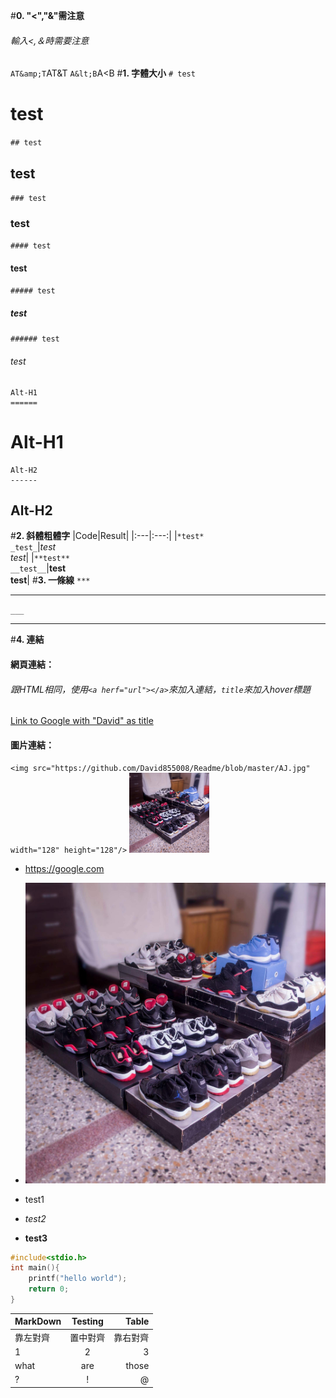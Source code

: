 #<strong>0. "&lt;","&amp;"需注意</strong>
###### 輸入<,＆時需要注意
`AT&amp;T`AT&amp;T
`A&lt;B`A&lt;B
#<strong>1. 字體大小</strong>
<code># test</code>
# test
<code>## test</code>
## test
<code>### test</code>
### test
<code>#### test</code>
#### test
<code>##### test</code>
##### test
<code>###### test</code>
###### test
```
Alt-H1
======
```
Alt-H1
======
```
Alt-H2
------
```
Alt-H2
------
#<strong>2. 斜體粗體字</strong>
|Code|Result|
|:---|:---:|
|```*test*```<br>```_test_```|*test*<br>_test_|
|```**test**```<br>```__test__```|**test**<br>__test__|
#<strong>3. 一條線</strong>
`***`
***
`___`
___
#<strong>4. 連結</strong>
#### 網頁連結：
###### 跟HTML相同，使用`<a herf="url"></a>`來加入連結，`title`來加入hover標題
<a href="https://google.com" title="David">Link to Google with "David" as title</a>
#### 圖片連結：
`<img src="https://github.com/David855008/Readme/blob/master/AJ.jpg" width="128" height="128"/>`
<img src="https://github.com/David855008/Readme/blob/master/AJ.jpg" width="128" height="128" />


*  <a href="https://google.com" title="Google.com">https://google.com</a>

* ![圖片替代文字](https://github.com/David855008/Readme/blob/master/AJ.jpg)
* test1
* <em>test2</em>
* <strong>test3</strong>
```c++
#include<stdio.h>
int main(){
    printf("hello world");
    return 0;
}
```
|MarkDown|Testing|Table|
|:-------------|:-------:|-----:|
|靠左對齊|置中對齊|靠右對齊|
|1|2|3|
|what|are|those|
|?|!|@|

